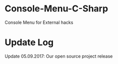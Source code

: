 # Console-Menu-C-Sharp
Console Menu for External hacks
# Update Log
Update 05.09.2017: Our open source project release
